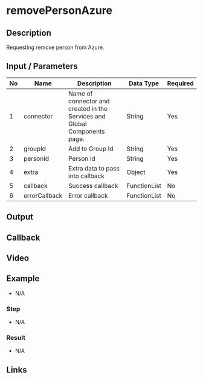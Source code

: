# removePersonAzure

## Description

Requesting remove person from Azure.

## Input / Parameters

| No | Name | Description | Data Type | Required |
| ------ | ------ | ------ |------ | ------ |
| 1 | connector | Name of connector and created in the Services and Global Components page. | String | Yes  |
| 2 | groupId | Add to Group Id | String | Yes | 
| 3 | personId | Person Id | String | Yes | 
| 4 | extra | Extra data to pass into callback | Object | Yes | 
| 5 | callback | Success callback | FunctionList | No | 
| 6 | errorCallback | Error callback | FunctionList | No | 

## Output

## Callback

## Video

## Example

- N/A

### Step

- N/A

### Result

- N/A

## Links